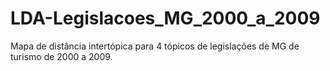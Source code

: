 # LDA-Legislacoes_MG_2000_a_2009
Mapa de distância intertópica para 4 tópicos de legislações de MG de turismo de 2000 a 2009.
